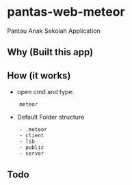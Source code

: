 # pantas-web-meteor
Pantau Anak Sekolah Application

## Why (Built this app)

## How (it works)
- open cmd and type:
```
	meteor
```

- Default Folder structure
```
	- .meteor
	- client
	- lib
	- public
	- server
```

## Todo





